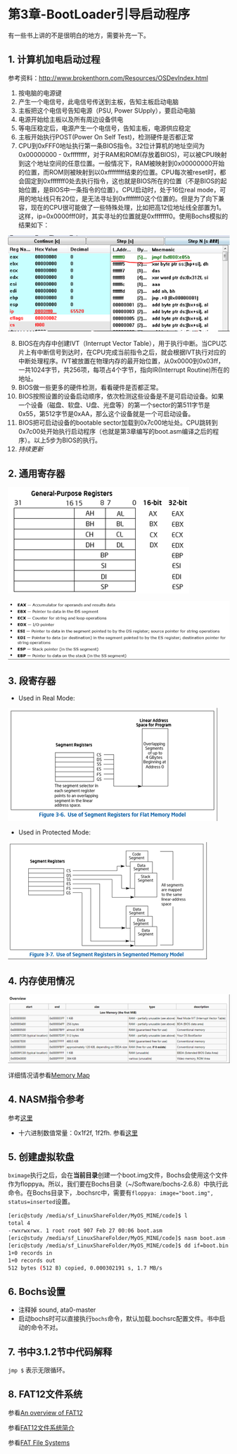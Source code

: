# 第3章-BootLoader引导启动程序

有一些书上讲的不是很明白的地方，需要补充一下。

## 1. 计算机加电启动过程

参考资料：<http://www.brokenthorn.com/Resources/OSDevIndex.html>

1. 按电脑的电源键
2. 产生一个电信号，此电信号传送到主板，告知主板启动电脑
3. 主板把这个电信号告知电源（PSU, Power SUpply），要启动电脑
4. 电源开始给主板以及所有周边设备供电
5. 等电压稳定后，电源产生一个电信号，告知主板，电源供应稳定
6. 主板开始执行POST(Power On Self Test)，检测硬件是否都正常
7. CPU到0xFFF0地址执行第一条BIOS指令。32位计算机的地址空间为0x00000000 - 0xffffffff，对于RAM和ROM(存放着BIOS)，可以被CPU映射到这个地址空间的任意位置。一般情况下，RAM被映射到0x00000000开始的位置，而ROM则被映射到以0xffffffff结束的位置。CPU每次被reset时，都会固定到0xfffffff0处去执行指令，这也就是BIOS所在的位置（不是BIOS的起始位置，是BIOS中一条指令的位置）。CPU启动时，处于16位real mode，可用的地址线只有20位，是无法寻址到0xfffffff0这个位置的。但是为了向下兼容，现在的CPU很可能做了一些特殊处理，比如把高12位地址线全部置为1。这样，ip=0x0000fff0时，其实寻址的位置就是0xfffffff0。使用Bochs模拟的结果如下：

![bochs bios start](img/2019-02-27-21-19-33.png)

8. BIOS在内存中创建IVT（Interrupt Vector Table），用于执行中断。当CPU芯片上有中断信号到达时，在CPU完成当前指令之后，就会根据IVT执行对应的中断处理程序。IVT被放置在物理内存的最开始位置，从0x0000到0x03ff，一共1024字节，共256项，每项占4个字节，指向IR(Interrupt Routine)所在的地址。
9. BIOS做一些更多的硬件检测，看看硬件是否都正常。
10. BIOS按照设置的设备启动顺序，依次检测这些设备是不是可启动设备。如果一个设备（磁盘、软盘、U盘、光盘等）的第一个sector的第511字节是0x55，第512字节是0xAA，那么这个设备就是一个可启动设备。
11. BIOS把可启动设备的bootable sector加载到0x7c00地址处。CPU跳转到0x7c00处开始执行启动程序（也就是第3章编写的boot.asm编译之后的程序）。以上5步为BIOS的执行。
12. *持续更新*

## 2. 通用寄存器

![General Purpose Register](img/2019-02-26-23-43-06.png)

![useful for gpr](img/2019-02-26-23-44-59.png)

## 3. 段寄存器

- Used in Real Mode:

![Segment Register](img/2019-02-26-23-46-49.png)

- Used in Protected Mode:

![Segment Register](img/2019-02-26-23-49-58.png)

## 4. 内存使用情况

![memory model](img/2019-02-27-21-22-36.png)

详细情况请参看[Memory Map](https://wiki.osdev.org/Memory_Map_(x86))

## 4. NASM指令参考

参考[这里](https://www.nasm.us/doc/)

- 十六进制数值常量：0x1f2f, 1f2fh. 参看[这里](https://www.nasm.us/doc/nasmdoc3.html#section-3.4.1)

## 5. 创建虚拟软盘

`bximage`执行之后，会在**当前目录**创建一个boot.img文件，Bochs会使用这个文件作为floppya。所以，我们要在Bochs目录（~/Software/bochs-2.6.8）中执行此命令。在Bochs目录下，.bochsrc中，需要有`floppya: image="boot.img", status=inserted`设置。

``` bash
[eric@study /media/sf_LinuxShareFolder/MyOS_MINE/code]$ l
total 4
-rwxrwxrwx. 1 root root 907 Feb 27 00:06 boot.asm
[eric@study /media/sf_LinuxShareFolder/MyOS_MINE/code]$ nasm boot.asm -o boot.bin
[eric@study /media/sf_LinuxShareFolder/MyOS_MINE/code]$ dd if=boot.bin of=/home/eric/Software/bochs-2.6.8/boot.img bs=512 count=1 conv=notrunc
1+0 records in
1+0 records out
512 bytes (512 B) copied, 0.000302191 s, 1.7 MB/s
```

## 6. Bochs设置

- 注释掉 sound, ata0-master
- 启动bochs时可以直接执行`bochs`命令，默认加载.bochsrc配置文件。书中启动的命令不对。

## 7. 书中3.1.2节中代码解释

`jmp $` 表示无限循环。

## 8. FAT12文件系统

参看[An overview of FAT12](http://www.disc.ua.es/~gil/FAT12Description.pdf)

参看[FAT12文件系统简介](https://blog.csdn.net/xhyzjiji/article/details/49027013)

参看[FAT File Systems](http://www.ntfs.com/fat-systems.htm)